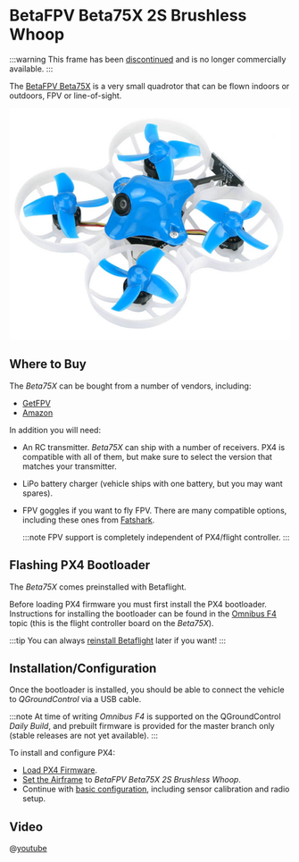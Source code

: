 # BetaFPV Beta75X 2S Brushless Whoop

:::warning
This frame has been [discontinued](../flight_controller/autopilot_experimental.md) and is no longer commercially available.
:::

The [BetaFPV Beta75X](https://betafpv.com/products/beta75x-2s-whoop-quadcopter) is a very small quadrotor that can be flown indoors or outdoors, FPV or line-of-sight.

![BetaFPV Beta75X](../../assets/hardware/betafpv_beta75x.jpg)

## Where to Buy

The _Beta75X_ can be bought from a number of vendors, including:

- [GetFPV](https://www.getfpv.com/beta75x-2s-brushless-whoop-micro-quadcopter-xt30-frsky.html)
- [Amazon](https://www.amazon.com/BETAFPV-Beta75X-Brushless-Quadcopter-Smartaudio/dp/B07H86XSPW)

In addition you will need:

- An RC transmitter. _Beta75X_ can ship with a number of receivers. PX4 is compatible with all of them, but make sure to select the version that matches your transmitter.
- LiPo battery charger (vehicle ships with one battery, but you may want spares).
- FPV goggles if you want to fly FPV.
  There are many compatible options, including these ones from [Fatshark](https://www.fatshark.com/product-page/dominator-v3).

  :::note
  FPV support is completely independent of PX4/flight controller.
  :::

## Flashing PX4 Bootloader

The _Beta75X_ comes preinstalled with Betaflight.

Before loading PX4 firmware you must first install the PX4 bootloader.
Instructions for installing the bootloader can be found in the [Omnibus F4](../flight_controller/omnibus_f4_sd.md#bootloader) topic (this is the flight controller board on the _Beta75X_).

:::tip
You can always [reinstall Betaflight](../advanced_config/bootloader_update_from_betaflight.md#reinstall-betaflight) later if you want!
:::

## Installation/Configuration

Once the bootloader is installed, you should be able to connect the vehicle to _QGroundControl_ via a USB cable.

:::note
At time of writing _Omnibus F4_ is supported on the QGroundControl _Daily Build_, and prebuilt firmware is provided for the master branch only (stable releases are not yet available).
:::

To install and configure PX4:

- [Load PX4 Firmware](../config/firmware.md).
- [Set the Airframe](../config/airframe.md) to _BetaFPV Beta75X 2S Brushless Whoop_.
- Continue with [basic configuration](../config/README.md), including sensor calibration and radio setup.

## Video

@[youtube](https://youtu.be/_-O0kv0Qsh4)
